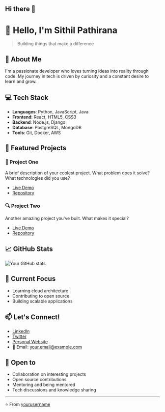 ## Hi there 👋

# 👋 Hello, I'm Sithil Pathirana

> Building things that make a difference

## 🚀 About Me
I'm a passionate developer who loves turning ideas into reality through code. My journey in tech is driven by curiosity and a constant desire to learn and grow.

## 💻 Tech Stack
- **Languages**: Python, JavaScript, Java
- **Frontend**: React, HTML5, CSS3
- **Backend**: Node.js, Django
- **Database**: PostgreSQL, MongoDB
- **Tools**: Git, Docker, AWS

## 🌟 Featured Projects

### 🎯 Project One
A brief description of your coolest project. What problem does it solve? What technologies did you use?
- [Live Demo](https://your-demo-link.com)
- [Repository](https://github.com/yourusername/project-one)

### 🔍 Project Two
Another amazing project you've built. What makes it special?
- [Live Demo](https://your-demo-link.com)
- [Repository](https://github.com/yourusername/project-two)

## 📈 GitHub Stats
![Your GitHub stats](https://github-readme-stats.vercel.app/api?username=yourusername&show_icons=true&theme=radical)

## 🎯 Current Focus
- Learning cloud architecture
- Contributing to open source
- Building scalable applications

## 📫 Let's Connect!
- [LinkedIn](https://linkedin.com/in/yourusername)
- [Twitter](https://twitter.com/yourusername)
- [Personal Website](https://yourwebsite.com)
- 📧 Email: your.email@example.com

## 🤝 Open to
- Collaboration on interesting projects
- Open source contributions
- Mentoring and being mentored
- Tech discussions and knowledge sharing

---
⭐️ From [yourusername](https://github.com/yourusername)

